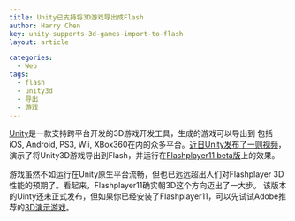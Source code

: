 ```yaml
---
title: Unity已支持将3D游戏导出成Flash
author: Harry Chen
key: unity-supports-3d-games-import-to-flash
layout: article

categories:
  - Web
tags:
  - flash
  - unity3d
  - 导出
  - 游戏
---
```


  [ Unity][1]是一款支持跨平台开发的3D游戏开发工具，生成的游戏可以导出到 包括iOS, Android, PS3, Wii, XBox360在内的众多平台。[近日Unity发布了一则视频][2]， 演示了将Unity3D游戏导出到Flash，并运行在[Flashplayer11 beta版][3]上的效果。

  游戏虽然不如运行在Unity原生平台流畅，但也已远远超出人们对Flashplayer 3D性能的预期了。看起来，Flashplayer11确实朝3D这个方向迈出了一大步。
该版本的Uinty还未正式发布，但如果你已经安装了Flashplayer11，可以先试试Adobe推荐的[3D演示游戏][4]。

   [1]: http://unity3d.com/
   [2]: http://v.youku.com/v_show/id_XMzAxMDEzMDI0.html
   [3]: http://labs.adobe.com/downloads/flashplayer11.html
   [4]: http://molehill.zombietycoon.com/
